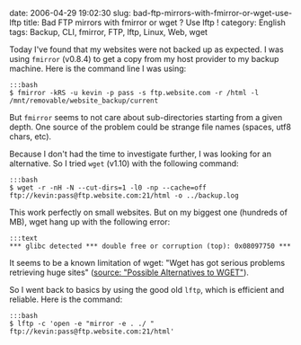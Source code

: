 date: 2006-04-29 19:02:30
slug: bad-ftp-mirrors-with-fmirror-or-wget-use-lftp
title: Bad FTP mirrors with fmirror or wget ? Use lftp !
category: English
tags: Backup, CLI, fmirror, FTP, lftp, Linux, Web, wget

Today I've found that my websites were not backed up as expected. I was using `fmirror` (v0.8.4) to get a copy from my host provider to my backup machine. Here is the command line I was using:

    :::bash
    $ fmirror -kRS -u kevin -p pass -s ftp.website.com -r /html -l /mnt/removable/website_backup/current

But `fmirror` seems to not care about sub-directories starting from a given depth. One source of the problem could be strange file names (spaces, utf8 chars, etc).

Because I don't had the time to investigate further, I was looking for an alternative. So I tried `wget` (v1.10) with the following command:

    :::bash
    $ wget -r -nH -N --cut-dirs=1 -l0 -np --cache=off ftp://kevin:pass@ftp.website.com:21/html -o ../backup.log

This work perfectly on small websites. But on my biggest one (hundreds of MB), wget hang up with the following error:

    :::text
    *** glibc detected *** double free or corruption (top): 0x08097750 ***

It seems to be a known limitation of wget: "Wget has got serious problems retrieving huge sites" ([source: "Possible Alternatives to WGET"](http://www.ccp14.ac.uk/mirror/wget.htm)).

So I went back to basics by using the good old `lftp`, which is efficient and reliable. Here is the command:

    :::bash
    $ lftp -c 'open -e "mirror -e . ./ " ftp://kevin:pass@ftp.website.com:21/html'

